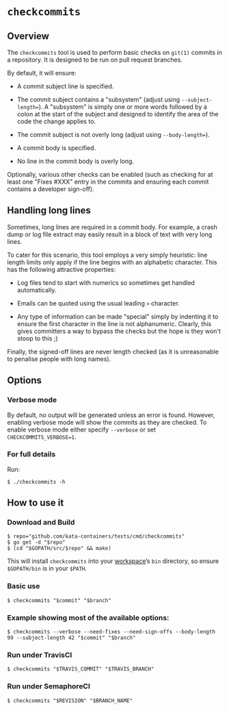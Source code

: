 # `checkcommits`

## Overview

The `checkcommits` tool is used to perform basic checks on `git(1)`
commits in a repository. It is designed to be run on pull request
branches.

By default, it will ensure:

- A commit subject line is specified.

- The commit subject contains a "subsystem" (adjust using `--subject-length=`).
  A "subsystem" is simply one or more words followed by a colon at the
  start of the subject and designed to identify the area of the code the
  change applies to.

- The commit subject is not overly long (adjust using `--body-length=`).

- A commit body is specified.

- No line in the commit body is overly long.

Optionally, various other checks can be enabled (such as checking for
at least one "Fixes #XXX" entry in the commits and ensuring each commit
contains a developer sign-off).

## Handling long lines

Sometimes, long lines are required in a commit body. For example, a
crash dump or log file extract may easily result in a block of text with
very long lines.

To cater for this scenario, this tool employs a very simply heuristic:
line length limits only apply if the line begins with an alphabetic
character. This has the following attractive properties:

- Log files tend to start with numerics so sometimes get handled
  automatically.

- Emails can be quoted using the usual leading `>` character.

- Any type of information can be made "special" simply by indenting it
  to ensure the first character in the line is not alphanumeric.
  Clearly, this gives committers a way to bypass the checks but the hope
  is they won't stoop to this ;)

Finally, the signed-off lines are never length checked (as it is
unreasonable to penalise people with long names).

## Options

### Verbose mode

By default, no output will be generated unless an error is found.
However, enabling verbose mode will show the commits as they are
checked. To enable verbose mode either specify `--verbose` or set
`CHECKCOMMITS_VERBOSE=1`.

### For full details

Run:

```
$ ./checkcommits -h
```

## How to use it

### Download and Build

```
$ repo="github.com/kata-containers/tests/cmd/checkcommits"
$ go get -d "$repo"
$ (cd "$GOPATH/src/$repo" && make)
```

This will install `checkcommits` into your
[workspace](https://golang.org/doc/code.html#GOPATH)’s `bin` directory,
so ensure `$GOPATH/bin` is in your `$PATH`.

### Basic use

```
$ checkcommits "$commit" "$branch"
```

### Example showing most of the available options:

```
$ checkcommits --verbose --need-fixes --need-sign-offs --body-length 99 --subject-length 42 "$commit" "$branch"
```

### Run under TravisCI

```
$ checkcommits "$TRAVIS_COMMIT" "$TRAVIS_BRANCH"
```

### Run under SemaphoreCI

```
$ checkcommits "$REVISION" "$BRANCH_NAME"
```
